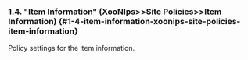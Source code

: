 ### 1.4. &quot;Item Information&quot; (XooNIps&gt;&gt;Site Policies&gt;&gt;Item Information) {#1-4-item-information-xoonips-site-policies-item-information}

Policy settings for the item information.